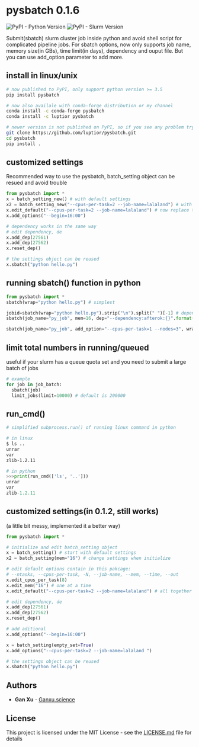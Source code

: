 # pysbatch 0.1.6 
![PyPI - Python Version](https://img.shields.io/badge/python-≥3.5-blue.svg)
![PyPI - Slurm Version](https://img.shields.io/badge/slurm-≥18-green.svg)


Submit(sbatch) slurm cluster job inside python and avoid shell script for complicated pipeline jobs. For sbatch options, now only supports job name, memory size(in GBs), time limit(in days), dependency and ouput file. But you can use add_option parameter to add more.

## install in linux/unix
```bash
# now published to PyPI, only support python version >= 3.5
pip install pysbatch

# now also availale with conda-forge distribution or my channel
conda install -c conda-forge pysbatch
conda install -c luptior pysbatch

# newer version is not published on PyPI, so if you see any problem try download from github
git clone https://github.com/luptior/pysbatch.git
cd pysbatch
pip install .
```

## customized settings
Recommended way to use the pysbatch, batch_setting object can be resued and avoid trouble
```python
from pysbatch import *
x = batch_setting_new() # with default settings
x2 = batch_setting_new("--cpus-per-task=2 --job-name=lalaland") # with customized settings
x.edit_default("--cpus-per-task=2 --job-name=lalaland") # now replace the default instead of "edit"
x.add_options("--begin=16:00")

# dependency works in the same way
# edit dependency, de
x.add_dep(27561)
x.add_dep(27562)
x.reset_dep()

# the settings object can be reused
x.sbatch("python hello.py")

```


## running sbatch() function in python
```python
from pysbatch import *
sbatch(wrap="python hello.py") # simplest

jobid=sbatch(wrap="python hello.py").strip("\n").split(" ")[-1] # dependency example
sbatch(job_name="py_job", mem=16, dep="--dependency:afterok:{}".format(jobid), time=3-0, log="submit.out", wrap="python hello.py") # more options

sbatch(job_name="py_job", add_option="--cpus-per-task=1 --nodes=3", wrap="python hello.py") # add more options

```


## limit total numbers in running/queued
useful if your slurm has a queue quota set and you need to submit a large batch of jobs
```python
# example
for job in job_batch:
  sbatch(job)
  limit_jobs(limit=10000) # default is 200000
```


## run_cmd()
```sh
# simplified subprocess.run() of running linux command in python

# in linux
$ ls ..
unrar
var
zlib-1.2.11
```

```python
# in python
>>>print(run_cmd(['ls', '..']))
unrar
var
zlib-1.2.11
```

## customized settings(in 0.1.2, still works)
(a little bit messy, implemented it a better way)
```python
from pysbatch import *

# initialize and edit batch_setting object
x = batch_setting() # start with default settings
x2 = batch_setting(mem="16") # change settings when initialize

# edit default options contain in this pakcage:
# --ntasks, --cpus-per-task, -N, --job-name, --mem, --time, --out
x.edit_cpus_per_task(8)
x.edit_mem("16") # one at a time
x.edit_default("--cpus-per-task=2 --job-name=lalaland") # all together

# edit dependency, de
x.add_dep(27561)
x.add_dep(27562)
x.reset_dep()

# add aditional
x.add_options("--begin=16:00")

x = batch_setting(empty_set=True)
x.add_options("--cpus-per-task=2 --job-name=lalaland ")

# the settings object can be reused
x.sbatch("python hello.py")

```


## Authors

* **Gan Xu**  - [Ganxu.science](https://ganxu.science)


## License

This project is licensed under the MIT License - see the [LICENSE.md](https://github.com/luptior/pysbatch/blob/master/LICENSE) file for details
